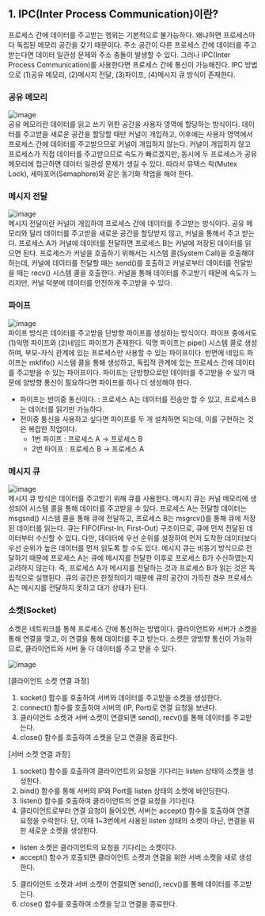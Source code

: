 ## 1. IPC(Inter Process Communication)이란?
프로세스 간에 데이터를 주고받는 행위는 기본적으로 불가능하다. 왜냐하면 프로세스마다 독립된 메모리 공간을 갖기 때문이다. 주소 공간이 다른 프로세스 간에 데이터를 주고받는다면 데이터 일관성 문제와 주소 충돌이 발생할 수 있다.
그러나 IPC(Inter Process Communication)를 사용한다면 프로세스 간에 통신이 가능해진다. IPC 방법으로 (1)공유 메모리, (2)메시지 전달, (3)파이프, (4)메시지 큐 방식이 존재한다.

### 공유 메모리
![image](https://github.com/user-attachments/assets/0235e7a9-c5dc-4a99-90c8-41c0619ace9e) <br />
공유 메모리란 데이터를 읽고 쓰기 위한 공간을 사용자 영역에 할당하는 방식이다. 데이터를 주고받을 새로운 공간을 할당할 때만 커널이 개입하고, 이후에는 사용자 영역에서 프로세스 간에 데이터를 주고받으므로 커널이 개입하지 않는다. 커널이 개입하지 않고 프로세스가 직접 데이터를 주고받으므로 속도가 빠르겠지만, 동시에 두 프로세스가 공유 메모리에 접근하면 데이터 일관성 문제가 생길 수 있다. 따라서 뮤텍스 락(Mutex Lock), 세마포어(Semaphore)와 같은 동기화 작업을 해야 한다. 

### 메시지 전달
![image](https://github.com/user-attachments/assets/aa79c893-caa8-499d-9049-315410ef10d3) <br />
메시지 전달이란 커널이 개입하여 프로세스 간에 데이터를 주고받는 방식이다. 공유 메모리와 달리 데이터를 주고받을 새로운 공간을 할당받지 않고, 커널을 통해서 주고 받는다. 프로세스 A가 커널에 데이터를 전달하면 프로세스 B는 커널에 저장된 데이터를 읽으면 된다. 프로세스가 커널을 호출하기 위해서는 시스템 콜(System Call)을 호출해야 하는데, 커널에 데이터를 전달할 때는 send()를 호출하고 커널로부터 데이터를 전달받을 때는 recv() 시스템 콜을 호출한다. 커널을 통해 데이터를 주고받기 때문에 속도가 느리지만, 커널 덕분에 데이터를 안전하게 주고받을 수 있다.

### 파이프
![image](https://github.com/user-attachments/assets/567ebbe2-0292-4227-8c3a-e627418f7beb) <br />
파이프 방식은 데이터를 주고받을 단방향 파이프를 생성하는 방식이다. 파이프 중에서도 (1)익명 파이프와 (2)네임드 파이프가 존재한다. 익명 파이프는 pipe() 시스템 콜로 생성하며, 부모-자식 관계에 있는 프로세스만 사용할 수 있는 파이프이다. 반면에 네임드 파이프는 mkfifo() 시스템 콜을 통해 생성하고, 독립적 관계에 있는 프로세스 간에 데이터를 주고받을 수 있는 파이프이다. 파이프는 단방향으로만 데이터를 주고받을 수 있기 때문에 양방향 통신이 필요하다면 파이프를 하나 더 생성해야 한다.
- 파이프는 반이중 통신이다. : 프로세스 A는 데이터를 전송만 할 수 있고, 프로세스 B는 데이터를 읽기만 가능하다.
- 전이중 통신을 사용하고 싶다면 파이프를 두 개 설치하면 되는데, 이를 구현하는 것은 복잡한 작업이다.
  - 1번 파이프 : 프로세스 A -> 프로세스 B
  - 2번 파이프 : 프로세스 B -> 프로세스 A

### 메시지 큐
![image](https://github.com/user-attachments/assets/5bacf4f9-63cf-46ed-918f-41900c9e5655) <br />
메시지 큐 방식은 데이터를 주고받기 위해 큐를 사용한다. 메시지 큐는 커널 메모리에 생성되어 시스템 콜을 통해 데이터를 주고받을 수 있다. 프로세스 A는 전달할 데이터는 msgsnd() 시스템 콜을 통해 큐에 전달하고, 프로세스 B는 msgrcv()를 통해 큐에 저장된 데이터를 읽는다. 큐는 FIFO(First-In, First-Out) 구조이므로, 큐에 먼저 전달된 데이터부터 수신할 수 있다. 다만, 데이터에 우선 순위를 설정하여 먼저 도착한 데이터보다 우선 순위가 높은 데이터를 먼저 읽도록 할 수도 있다. 메시지 큐는 비동기 방식으로 전달하기 때문에 프로세스 A는 큐에 메시지를 전달한 이후로 프로세스 B가 수신하였는지 고려하지 않는다. 즉, 프로세스 A가 메시지를 전달하는 것과 프로세스 B가 읽는 것은 독립적으로 실행된다. 큐의 공간은 한정적이기 때문에 큐의 공간이 가득찬 경우 프로세스 A는 메시지를 전달하지 못하고 대기 상태가 된다.

### 소켓(Socket)
소켓은 네트워크를 통해 프로세스 간에 통신하는 방법이다. 클라이언트와 서버가 소켓을 통해 연결을 맺고, 이 연결을 통해 데이터를 주고 받는다. 
소켓은 양방향 통신이 가능하므로, 클라이언트와 서버 둘 다 데이터를 주고 받을 수 있다.

![image](https://github.com/user-attachments/assets/ec0a96bf-6429-4b39-8489-77e115dbf2cd)

[클라이언트 소켓 연결 과정]
1. socket() 함수를 호출하여 서버와 데이터를 주고받을 소켓을 생성한다.
2. connect() 함수를 호출하여 서버의 (IP, Port)로 연결 요청을 보낸다.
3. 클라이언트 소켓과 서버 소켓이 연결되면 send(), recv()를 통해 데이터를 주고받는다.
4. close() 함수를 호출하여 소켓을 닫고 연결을 종료한다.

[서버 소켓 연결 과정]
1. socket() 함수를 호출하여 클라이언트의 요청을 기다리는 listen 상태의 소켓을 생성한다.
2. bind() 함수를 통해 서버의 IP와 Port를 listen 상태의 소켓에 바인딩한다.
3. listen() 함수를 호출하여 클라이언트의 연결 요청을 기다린다.
4. 클라이언트로부터 연결 요청이 들어오면, 서버는 accept() 함수를 호출하여 연결 요청을 수락한다. 단, 이때 1~3번에서 사용된 listen 상태의 소켓이 아닌, 연결을 위한 새로운 소켓을 생성한다.
  - listen 소켓은 클라이언트의 요청을 기다리는 소켓이다.
  - accept() 함수가 호출되면 클라이언트 소켓과 연결을 위한 서버 소켓을 새로 생성한다.
5. 클라이언트 소켓과 서버 소켓이 연결되면 send(), recv()를 통해 데이터를 주고받는다.
6. close() 함수를 호출하여 소켓을 닫고 연결을 종료한다.
